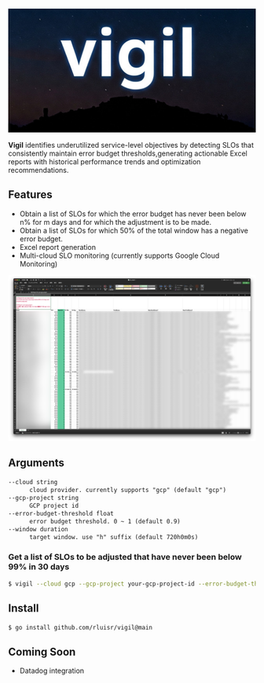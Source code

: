 ![og](./assets/og.png)

<strong>Vigil</strong> identifies underutilized service-level objectives by detecting SLOs that consistently maintain error budget thresholds,generating actionable Excel reports with historical performance trends and optimization recommendations.

## Features
- Obtain a list of SLOs for which the error budget has never been below n% for m days and for which the adjustment is to be made.
- Obtain a list of SLOs for which 50% of the total window has a negative error budget.
- Excel report generation
- Multi-cloud SLO monitoring (currently supports Google Cloud Monitoring)

![screenshot](./assets/excel.png)

## Arguments
```
--cloud string
      cloud provider. currently supports "gcp" (default "gcp")
--gcp-project string
      GCP project id
--error-budget-threshold float
      error budget threshold. 0 ~ 1 (default 0.9)
--window duration
      target window. use "h" suffix (default 720h0m0s)
```

### Get a list of SLOs to be adjusted that have never been below 99% in 30 days
```bash
$ vigil --cloud gcp --gcp-project your-gcp-project-id --error-budget-threshold 0.99 --window 720h
```

## Install
```bash
$ go install github.com/rluisr/vigil@main
```

## Coming Soon
- Datadog integration
